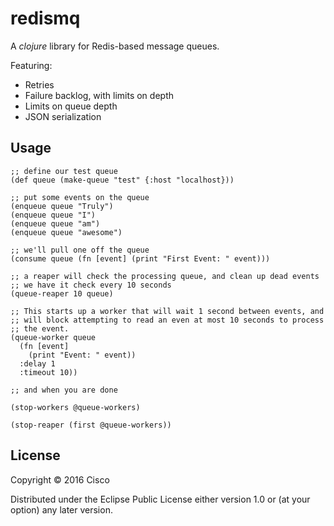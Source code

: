 # redismq

A *clojure* library for Redis-based message queues.

Featuring:

* Retries
* Failure backlog, with limits on depth
* Limits on queue depth
* JSON serialization

## Usage

````
;; define our test queue
(def queue (make-queue "test" {:host "localhost}))

;; put some events on the queue
(enqueue queue "Truly")
(enqueue queue "I")
(enqueue queue "am")
(enqueue queue "awesome")

;; we'll pull one off the queue
(consume queue (fn [event] (print "First Event: " event)))

;; a reaper will check the processing queue, and clean up dead events
;; we have it check every 10 seconds
(queue-reaper 10 queue)

;; This starts up a worker that will wait 1 second between events, and
;; will block attempting to read an even at most 10 seconds to process
;; the event.
(queue-worker queue
  (fn [event]
    (print "Event: " event))
  :delay 1
  :timeout 10))

;; and when you are done

(stop-workers @queue-workers)

(stop-reaper (first @queue-workers))

````

## License

Copyright © 2016 Cisco

Distributed under the Eclipse Public License either version 1.0 or (at
your option) any later version.
